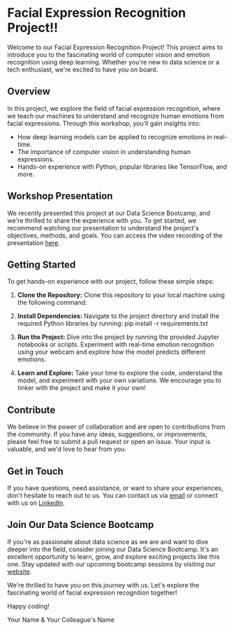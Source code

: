 # Facial Expression Recognition Project!!

Welcome to our Facial Expression Recognition Project! This project aims to introduce you to the fascinating world of computer vision and emotion recognition using deep learning. Whether you're new to data science or a tech enthusiast, we're excited to have you on board.

## Overview

In this project, we explore the field of facial expression recognition, where we teach our machines to understand and recognize human emotions from facial expressions. Through this workshop, you'll gain insights into:

- How deep learning models can be applied to recognize emotions in real-time.
- The importance of computer vision in understanding human expressions.
- Hands-on experience with Python, popular libraries like TensorFlow, and more.

## Workshop Presentation

We recently presented this project at our Data Science Bootcamp, and we're thrilled to share the experience with you. To get started, we recommend watching our presentation to understand the project's objectives, methods, and goals. You can access the video recording of the presentation [here](#).

## Getting Started

To get hands-on experience with our project, follow these simple steps:

1. **Clone the Repository:** Clone this repository to your local machine using the following command:


2. **Install Dependencies:** Navigate to the project directory and install the required Python libraries by running:
pip install -r requirements.txt


3. **Run the Project:** Dive into the project by running the provided Jupyter notebooks or scripts. Experiment with real-time emotion recognition using your webcam and explore how the model predicts different emotions.

4. **Learn and Explore:** Take your time to explore the code, understand the model, and experiment with your own variations. We encourage you to tinker with the project and make it your own!

## Contribute

We believe in the power of collaboration and are open to contributions from the community. If you have any ideas, suggestions, or improvements, please feel free to submit a pull request or open an issue. Your input is valuable, and we'd love to hear from you.

## Get in Touch

If you have questions, need assistance, or want to share your experiences, don't hesitate to reach out to us. You can contact us via [email](mailto:your.email@example.com) or connect with us on [LinkedIn](https://www.linkedin.com/in/yourname/).

## Join Our Data Science Bootcamp

If you're as passionate about data science as we are and want to dive deeper into the field, consider joining our Data Science Bootcamp. It's an excellent opportunity to learn, grow, and explore exciting projects like this one. Stay updated with our upcoming bootcamp sessions by visiting our [website](https://www.bootcampwebsite.com/).

We're thrilled to have you on this journey with us. Let's explore the fascinating world of facial expression recognition together!

Happy coding!

Your Name & Your Colleague's Name
